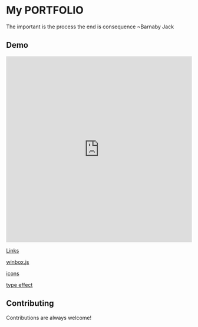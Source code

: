 # My PORTFOLIO

The important is the process the end is consequence ~Barnaby Jack

## Demo

<div style="width:100%;height:0;padding-bottom:100%;position:relative;"><iframe src="https://giphy.com/embed/XcAskcEyoyld03drLt" width="100%" height="100%" style="position:absolute" frameBorder="0" class="giphy-embed" allowFullScreen></iframe></div><p><a href="https://giphy.com/gifs/fcbarcelona-XcAskcEyoyld03drLt"

## Links
[winbox.js](https://github.com/nextapps-de/winbox)

[icons](https://icons8.com )

[type effect](https://readme-typing-svg.herokuapp.com/demo/)
  
## Contributing

Contributions are always welcome!


